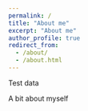 ```yaml
---
permalink: /
title: "About me"
excerpt: "About me"
author_profile: true
redirect_from: 
  - /about/
  - /about.html
---
```


Test data


A bit about myself
